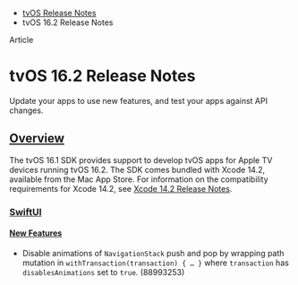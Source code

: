 - [tvOS Release Notes](https://developer.apple.com/documentation/tvos-release-notes)
- tvOS 16.2 Release Notes

Article

# tvOS 16.2 Release Notes

Update your apps to use new features, and test your apps against API changes.

## [Overview](https://developer.apple.com/documentation/tvos-release-notes/tvos-16_2-release-notes#Overview)

The tvOS 16.1 SDK provides support to develop tvOS apps for Apple TV devices running tvOS 16.2. The SDK comes bundled with Xcode 14.2, available from the Mac App Store. For information on the compatibility requirements for Xcode 14.2, see [Xcode 14.2 Release Notes](https://developer.apple.com/documentation/Xcode-Release-Notes/xcode-14_2-release-notes).

### [SwiftUI](https://developer.apple.com/documentation/tvos-release-notes/tvos-16_2-release-notes#SwiftUI)

#### [New Features](https://developer.apple.com/documentation/tvos-release-notes/tvos-16_2-release-notes#New-Features)

- Disable animations of `NavigationStack` push and pop by wrapping path mutation in `withTransaction(transaction) { … }` where `transaction` has `disablesAnimations` set to `true`. (88993253)
